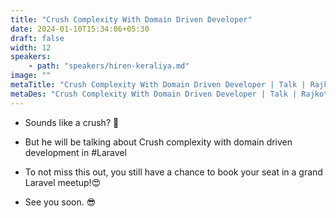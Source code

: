```yaml
---
title: "Crush Complexity With Domain Driven Developer"
date: 2024-01-10T15:34:06+05:30
draft: false
width: 12
speakers:
    - path: "speakers/hiren-keraliya.md"
image: ""
metaTitle: "Crush Complexity With Domain Driven Developer | Talk | Rajkot tech"
metaDes: "Crush Complexity With Domain Driven Developer | Talk | Rajkot tech"
---
```


- Sounds like a crush? 👀

- But he will be talking about Crush complexity with domain driven development in #Laravel

- To not miss this out, you still have a chance to book your seat in a grand Laravel 
  meetup!😍

- See you soon. 😎
